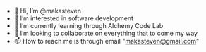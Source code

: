 - 👋 Hi, I’m @makasteven
- 👀 I’m interested in software development 
- 🌱 I’m currently learning through Alchemy Code Lab
- 💞️ I’m looking to collaborate on everything that to come my way
- 📫 How to reach me is through email "makasteven@gmail.com"

<!---
makasteven/makasteven is a ✨ special ✨ repository because its `README.md` (this file) appears on your GitHub profile.
You can click the Preview link to take a look at your changes.
--->
